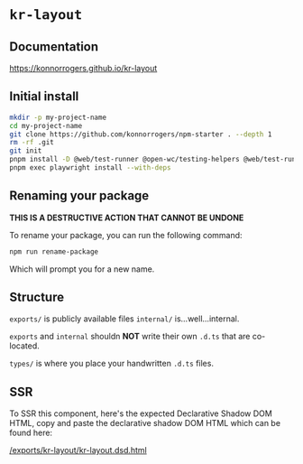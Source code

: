 # `kr-layout`

## Documentation

<https://konnorrogers.github.io/kr-layout>

## Initial install

```bash
mkdir -p my-project-name
cd my-project-name
git clone https://github.com/konnorrogers/npm-starter . --depth 1
rm -rf .git
git init
pnpm install -D @web/test-runner @open-wc/testing-helpers @web/test-runner-playwright typescript rimraf @esm-bundle/chai playwright
pnpm exec playwright install --with-deps
```

## Renaming your package

**THIS IS A DESTRUCTIVE ACTION THAT CANNOT BE UNDONE**

To rename your package, you can run the following command:

```bash
npm run rename-package
```

Which will prompt you for a new name.

## Structure

`exports/` is publicly available files
`internal/` is...well...internal.

`exports` and `internal` shouldn **NOT** write their own `.d.ts` that are co-located.

`types/` is where you place your handwritten `.d.ts` files.

## SSR

To SSR this component, here's the expected Declarative Shadow DOM HTML, copy and paste the declarative shadow DOM HTML which can be found here:

[/exports/kr-layout/kr-layout.dsd.html](/exports/kr-layout/kr-layout.dsd.html)
